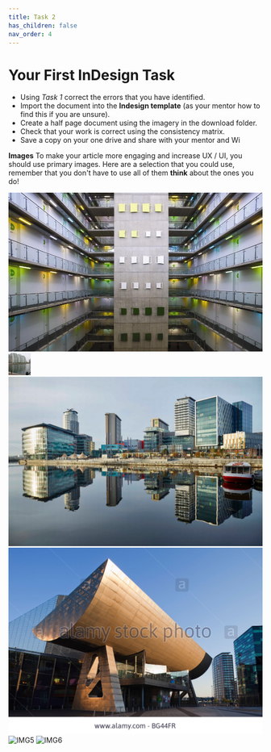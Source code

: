```yaml
---
title: Task 2
has_children: false
nav_order: 4
---
```


# Your First InDesign Task
- Using *Task 1* correct the errors that you have identified. 
- Import the document into the **Indesign template** (as your mentor how to find this if you are unsure). 
- Create a half page document using the imagery in the download folder.  
- Check that your work is correct using the consistency matrix. 
- Save a copy on your one drive and share with your mentor and Wi

**Images**
To make your article more engaging and increase UX / UI, you should use primary images. Here are a selection that you could use, remember that you don't have to use all of them **think** about the ones you do!

![IMG1](https://github.com/Aiyush-G/PublicationsDocumentation/blob/main/Task-2/Task%202%20(2).JPG?raw=true)
![IMG2](https://github.com/Aiyush-G/PublicationsDocumentation/blob/main/Task-2/Task%202%20(3).jpg?raw=true)
![IMG3](https://github.com/Aiyush-G/PublicationsDocumentation/blob/main/Task-2/Task%202%20(4).jpg?raw=true)
![IMG4](https://github.com/Aiyush-G/PublicationsDocumentation/blob/main/Task-2/Task%202%20(5).jpg?raw=true)
![IMG5](https://github.com/Aiyush-G/PublicationsDocumentation/blob/main/Task-2/Task%202%20(6).jpg?raw=true)
![IMG6](https://github.com/Aiyush-G/PublicationsDocumentation/blob/main/Task-2/Task%202.jpg?raw=true)
